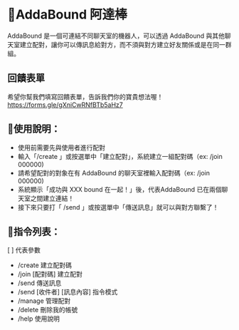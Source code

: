 # 💬AddaBound 阿達棒
AddaBound 是一個可連結不同聊天室的機器人，可以透過 AddaBound 與其他聊天室建立配對，讓你可以傳訊息給對方，而不須與對方建立好友關係或是在同一群組。

## 回饋表單

希望你幫我們填寫回饋表單，告訴我們你的寶貴想法喔！ https://forms.gle/gXniCwRNfBTb5aHz7

## 📌使用說明：
* 使用前需要先與使用者進行配對
* 輸入「/create 」或按選單中「建立配對」，系統建立一組配對碼（ex: /join 000000)
* 請希望配對的對象在有 AddaBound 的聊天室裡輸入配對碼（ex: /join 000000)
* 系統顯示「成功與 XXX bound 在一起！」後，代表AddaBound 已在兩個聊天室之間建立連結！
* 接下來只要打「 /send 」或按選單中「傳送訊息」就可以與對方聯繫了！

## 📌指令列表：

[ ] 代表參數

* /create 建立配對碼  
* /join [配對碼] 建立配對  
* /send 傳送訊息  
* /send [收件者] [訊息內容] 指令模式  
* /manage 管理配對  
* /delete 刪除我的帳號  
* /help 使用說明  
